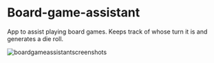 # Board-game-assistant

App to assist playing board games. Keeps track of whose turn it is and generates a die roll.

![boardgameassistantscreenshots](https://user-images.githubusercontent.com/64684788/84257557-64a9de00-ab0d-11ea-8609-5d59a6c306b8.png)

